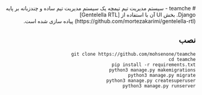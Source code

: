 <div dir="RTL" align="right" style="direction:rtl;text-align:right;">
# teamche - سیستم مدیریت تیم تیمچه
یک سیستم مدیریت تیم ساده و چندزبانه بر پایه Django. بخش UI آن با استفاده از [Gentelella RTL](https://github.com/mortezakarimi/gentelella-rtl) پیاده سازی شده است.

## نصب
```
git clone https://github.com/mohsenone/teamche
cd teamche
pip install -r requirements.txt
python3 manage.py makemigrations
python3 manage.py migrate
python3 manage.py createsuperuser
python3 manage.py runserver
```
</div>
